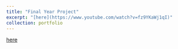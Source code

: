 ```yaml
---
title: "Final Year Project"
excerpt: "[here](https://www.youtube.com/watch?v=fz9YKaWj1qI)"
collection: portfolio
---
```


[here](https://www.youtube.com/watch?v=fz9YKaWj1qI)
